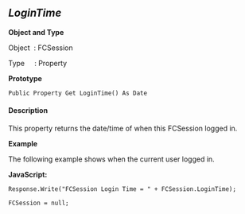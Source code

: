 _LoginTime_
-----------

**Object and Type**

Object  : FCSession

Type     : Property

**Prototype**

```
Public Property Get LoginTime() As Date
```

#### Description

This property returns the date/time of when this FCSession logged in.

**Example**

The following example shows when the current user logged in.


**JavaScript:**
```
Response.Write("FCSession Login Time = " + FCSession.LoginTime);

FCSession = null;
```
